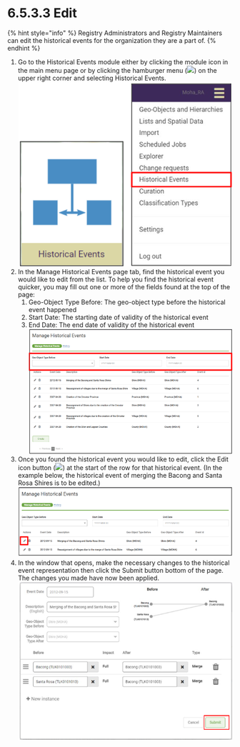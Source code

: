 # 6.5.3.3 Edit

{% hint style="info" %}
Registry Administrators and Registry Maintainers can edit the historical events for the organization they are a part of.
{% endhint %}

1. Go to the Historical Events module either by clicking the module icon in the main menu page or by clicking the hamburger menu (![](https://lh5.googleusercontent.com/H3tS5zDSURiDer5lhQIgP8OeRy9E5SqiQucIDYS1Gd93gd0LGj9afNdH7qsLV635Pj-mfaWI-hMaLxbqdAqfKDXcqXCtfM\_eMWSsJ\_tn9vYybTU1qlQ3LGLm0lt8I5r5\_qYVKkTvyPoRHfjoAEXE0d2Yr6xJ\_YhhGQTUTZ3ayn7eohKRkLuX\_Wbo)) on the upper right corner and selecting Historical Events.\
   ![](<../../../../../.gitbook/assets/image (1) (1).png>)
2. In the Manage Historical Events page tab, find the historical event you would like to edit from the list. To help you find the historical event quicker, you may fill out one or more of the fields found at the top of the page:&#x20;
   1. Geo-Object Type Before: The geo-object type before the historical event happened&#x20;
   2. Start Date: The starting date of validity of the historical event&#x20;
   3. End Date: The end date of validity of the historical event\
      ![](<../../../../../.gitbook/assets/image (50).png>)
3. Once you found the historical event you would like to edit, click the Edit icon button (![](https://lh3.googleusercontent.com/VfARjNcCchtoHKAW1fuRL-pJ5V37OBNeCV1poweXBF6e9viH9QBhWcVQQ\_sZzB\_LNjEdNCWt-bfiLeF7bIjYq6HnspDiAf7WmDn07ykAfwG6Fg2h07u54OOLA-uHggxSiiqXLD3scOUDCplZJCo33qcuIB\_0EMRgYnPyJBPWCtM3bzCXMkmVplL0)) at the start of the row for that historical event. (In the example below, the historical event of merging the Bacong and Santa Rosa Shires is to be edited.)\
   ![](<../../../../../.gitbook/assets/image (26).png>)
4. In the window that opens, make the necessary changes to the historical event representation then click the Submit button bottom of the page. The changes you made have now been applied.\
   ![](<../../../../../.gitbook/assets/image (75).png>)

